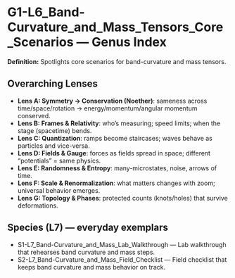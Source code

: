 # G1-L6_Band-Curvature_and_Mass_Tensors_Core_Scenarios — Genus Index
**Definition:** Spotlights core scenarios for band-curvature and mass tensors.

## Overarching Lenses

- **Lens A: Symmetry -> Conservation (Noether)**: sameness across time/space/rotation → energy/momentum/angular momentum conserved.
- **Lens B: Frames & Relativity**: who’s measuring; speed limits; when the stage (spacetime) bends.
- **Lens C: Quantization**: ramps become staircases; waves behave as particles and vice-versa.
- **Lens D: Fields & Gauge**: forces as fields spread in space; different “potentials” = same physics.
- **Lens E: Randomness & Entropy**: many-microstates, noise, arrows of time.
- **Lens F: Scale & Renormalization**: what matters changes with zoom; universal behavior emerges.
- **Lens G: Topology & Phases**: protected counts (knots/holes) that survive deformations.

## Species (L7) — everyday exemplars

- S1-L7_Band-Curvature_and_Mass_Lab_Walkthrough — Lab walkthrough that rehearses band curvature and mass steps.
- S2-L7_Band-Curvature_and_Mass_Field_Checklist — Field checklist that keeps band curvature and mass behavior on track.
